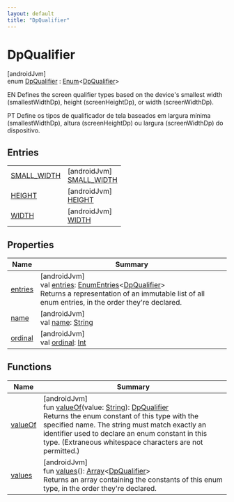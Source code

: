 ```yaml
---
layout: default
title: "DpQualifier"
---
```


# DpQualifier

[androidJvm]\
enum [DpQualifier](index.md) : [Enum](https://kotlinlang.org/api/core/kotlin-stdlib/kotlin/-enum/index.html)&lt;[DpQualifier](index.md)&gt; 

EN Defines the screen qualifier types based on the device's smallest width (smallestWidthDp), height (screenHeightDp), or width (screenWidthDp).

PT Define os tipos de qualificador de tela baseados em largura mínima (smallestWidthDp), altura (screenHeightDp) ou largura (screenWidthDp) do dispositivo.

## Entries

| | |
|---|---|
| [SMALL_WIDTH](-s-m-a-l-l_-w-i-d-t-h/index.md) | [androidJvm]<br>[SMALL_WIDTH](-s-m-a-l-l_-w-i-d-t-h/index.md) |
| [HEIGHT](-h-e-i-g-h-t/index.md) | [androidJvm]<br>[HEIGHT](-h-e-i-g-h-t/index.md) |
| [WIDTH](-w-i-d-t-h/index.md) | [androidJvm]<br>[WIDTH](-w-i-d-t-h/index.md) |

## Properties

| Name | Summary |
|---|---|
| [entries](entries.md) | [androidJvm]<br>val [entries](entries.md): [EnumEntries](https://kotlinlang.org/api/core/kotlin-stdlib/kotlin.enums/-enum-entries/index.html)&lt;[DpQualifier](index.md)&gt;<br>Returns a representation of an immutable list of all enum entries, in the order they're declared. |
| [name](../-unit-type/-p-x/index.md#-372974862%2FProperties%2F373173406) | [androidJvm]<br>val [name](../-unit-type/-p-x/index.md#-372974862%2FProperties%2F373173406): [String](https://kotlinlang.org/api/core/kotlin-stdlib/kotlin/-string/index.html) |
| [ordinal](../-unit-type/-p-x/index.md#-739389684%2FProperties%2F373173406) | [androidJvm]<br>val [ordinal](../-unit-type/-p-x/index.md#-739389684%2FProperties%2F373173406): [Int](https://kotlinlang.org/api/core/kotlin-stdlib/kotlin/-int/index.html) |

## Functions

| Name | Summary |
|---|---|
| [valueOf](value-of.md) | [androidJvm]<br>fun [valueOf](value-of.md)(value: [String](https://kotlinlang.org/api/core/kotlin-stdlib/kotlin/-string/index.html)): [DpQualifier](index.md)<br>Returns the enum constant of this type with the specified name. The string must match exactly an identifier used to declare an enum constant in this type. (Extraneous whitespace characters are not permitted.) |
| [values](values.md) | [androidJvm]<br>fun [values](values.md)(): [Array](https://kotlinlang.org/api/core/kotlin-stdlib/kotlin/-array/index.html)&lt;[DpQualifier](index.md)&gt;<br>Returns an array containing the constants of this enum type, in the order they're declared. |